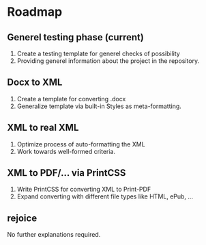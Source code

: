# Roadmap

## Generel testing phase (current)
1. Create a testing template for generel checks of possibility
2. Providing generel information about the project in the repository.

## Docx to XML
1. Create a template for converting .docx
2. Generalize template via built-in Styles as meta-formatting.

## XML to real XML
1. Optimize process of auto-formatting the XML
2. Work towards well-formed criteria.

## XML to PDF/... via PrintCSS
1. Write PrintCSS for converting XML to Print-PDF
2. Expand converting with different file types like HTML, ePub, ...

## rejoice
No further explanations required.
